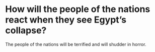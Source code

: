 # How will the people of the nations react when they see Egypt’s collapse?

The people of the nations will be terrified and will shudder in horror.
